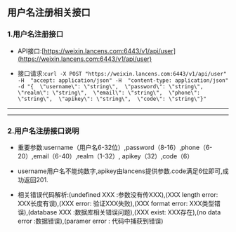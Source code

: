 ## 用户名注册相关接口

### 1.用户名注册接口

* API接口:[https://weixin.lancens.com:6443/v1/api/user](https://weixin.lancens.com:6443/v1/api/user)

* 接口请求:`curl -X POST "https://weixin.lancens.com:6443/v1/api/user" -H  "accept: application/json" -H  "content-type: application/json" -d "{  \"username\": \"string\",  \"password\": \"string\",  \"realm\": \"string\",  \"email\": \"string\",  \"phone\": \"string\",  \"apikey\": \"string\",  \"code\": \"string\"}"`

---

---

### 2.用户名注册接口说明

* 重要参数:username（用户名6-32位）,password（8-16）,phone（6-20）,email（6-40）,realm（1-32）,          apikey（32）,code（6）

* username用户名不能纯数字,apikey由lancens提供参数.code满足6位即可,成功返回201.

* 相关错误代码解析:\(undefined XXX :参数没有传XXX\),\(XXX length error: XXX长度有误\),\(XXX error: 验证XXX失败\),\(XXX format error: XXX类型错误\),\(database XXX :数据库相关错误问题\),\(XXX exist: XXX存在\),\(no data error :数据错误\),\(paramer error : 代码中捕获到错误\)



